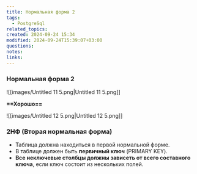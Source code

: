 ```yaml
---
title: Нормальная форма 2
tags:
  - PostgreSql
related_topics: 
created: 2024-09-24 15:34
modified: 2024-09-24T15:39:07+03:00
questions: 
notes: 
links: 
---
```


### Нормальная форма 2

![[images/Untitled 11 5.png|Untitled 11 5.png]]

**==Хорошо==**

![[images/Untitled 12 5.png|Untitled 12 5.png]]

### 2НФ (Вторая нормальная форма)

- Таблица должна находиться в первой нормальной форме.
- В таблице должен быть **первичный ключ** (PRIMARY KEY).
- **Все неключевые столбцы должны зависеть от всего составного ключа**, если ключ состоит из нескольких полей.